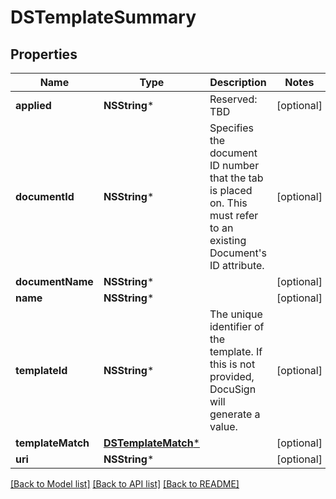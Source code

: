 # DSTemplateSummary

## Properties
Name | Type | Description | Notes
------------ | ------------- | ------------- | -------------
**applied** | **NSString*** | Reserved: TBD | [optional] 
**documentId** | **NSString*** | Specifies the document ID number that the tab is placed on. This must refer to an existing Document&#39;s ID attribute. | [optional] 
**documentName** | **NSString*** |  | [optional] 
**name** | **NSString*** |  | [optional] 
**templateId** | **NSString*** | The unique identifier of the template. If this is not provided, DocuSign will generate a value.  | [optional] 
**templateMatch** | [**DSTemplateMatch***](DSTemplateMatch.md) |  | [optional] 
**uri** | **NSString*** |  | [optional] 

[[Back to Model list]](../README.md#documentation-for-models) [[Back to API list]](../README.md#documentation-for-api-endpoints) [[Back to README]](../README.md)


